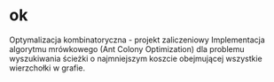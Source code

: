 # ok
Optymalizacja kombinatoryczna - projekt zaliczeniowy
Implementacja algorytmu mrówkowego (Ant Colony Optimization) dla problemu wyszukiwania ścieżki o najmniejszym koszcie obejmującej wszystkie wierzchołki w grafie.
